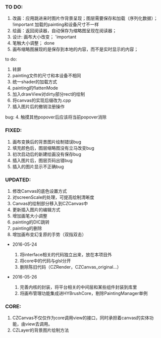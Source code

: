 ### TO DO:
1. 改画：应用跳进来时图片作背景呈现；图层需要保存和加载（序列化数据）； !important  加载的painting和设备尺寸不一样  
2. 绘画：返回阅读器，自动保存为缩略图呈现在阅读器；
3. 设计: 画布大小改变；                                         'important
4. 笔触大小调整；                                              done
5. 画布缩略图展现的是保存到本地的内容，而不是实时显示的内容；

to do:
1. 转屏
2. painting文件的尺寸和本设备不相同
3. 统一shader的加载方式
4. painting的flattenMode
5. 加入drawView对dirty部分rect的绘制
6. 将canvas的实现后缀改为.cpp
7. 插入图片后的撤销注册操作

bug:
4. 触摸其他popover后应该将当前popover消除

### FIXED:
1. 画布变换后的背景图片绘制错误bug  
2. 填充颜色后，图层缩略图没有立马改变bug
3. 初次启动后的新建绘画没有保存bug
4. 插入图片后，图层页码出错bug
5. 插入的图片显示不正确bug

### UPDATED:
1. 修改Canvas的底色设置方式
2. 对screenScale的处理，可提高绘制清晰度
3. Canvas的绘制部分移入到CZCanvas中
4. 更新插入图片的编辑方式
5. 增加画笔大小调整
6. painting的DIC跳转 
7. painting的删除
8. 增加画布变幻复原的手势（双指双击）

- 2016-05-24
    1. 将interface相关的代码独立出来，放在本项目外
    2. 将core中的代码与glsl分开
    3. 删除陈旧代码（CZRender，CZCanvas_original...）

- 2016-05-26
    1. 完善内核的封装，将平台相关的中间层和某些组件封装到库里
    2. 将画布管理功能集成进HYBrushCore，剔除PaintingManager单例


### CORE:
1. CZCanvas不仅仅作为core调用view的接口，同时承担着canvas的实体功能，由view去调用。
2. CZLayer的背景图片绘制方法